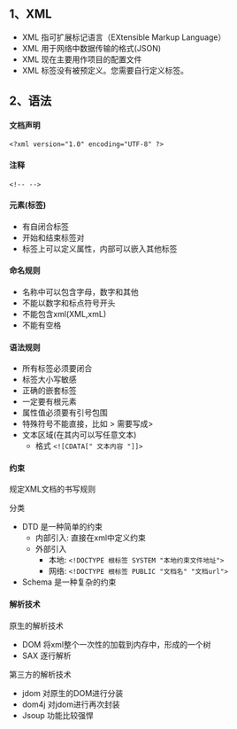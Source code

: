 ## 1、XML

- XML 指可扩展标记语言（EXtensible Markup Language）
- XML 用于网络中数据传输的格式(JSON)
- XML 现在主要用作项目的配置文件
- XML 标签没有被预定义。您需要自行定义标签。

## 2、语法

#### 文档声明

`<?xml version="1.0" encoding="UTF-8" ?>`

#### 注释

`<!-- -->`

#### 元素(标签)

- 有自闭合标签
- 开始和结束标签对
- 标签上可以定义属性，内部可以嵌入其他标签

#### 命名规则

- 名称中可以包含字母，数字和其他
- 不能以数字和标点符号开头
- 不能包含xml(XML,xmL)
- 不能有空格

#### 语法规则

- 所有标签必须要闭合
- 标签大小写敏感
- 正确的嵌套标签
- 一定要有根元素
- 属性值必须要有引号包围
- 特殊符号不能直接，比如 > 需要写成&gt;
- 文本区域(在其内可以写任意文本)
    - 格式 `<![CDATA[" 文本内容 "]]>`

#### 约束

规定XML文档的书写规则

分类

- DTD 是一种简单的约束
    - 内部引入: 直接在xml中定义约束
    - 外部引入
        - 本地: `<!DOCTYPE 根标签 SYSTEM "本地约束文件地址">`
        - 网络: `<!DOCTYPE 根标签 PUBLIC "文档名" "文档url">`
- Schema 是一种复杂的约束

#### 解析技术

原生的解析技术

- DOM 将xml整个一次性的加载到内存中，形成的一个树
- SAX 逐行解析

第三方的解析技术

- jdom 对原生的DOM进行分装
- dom4j 对jdom进行再次封装
- Jsoup 功能比较强悍